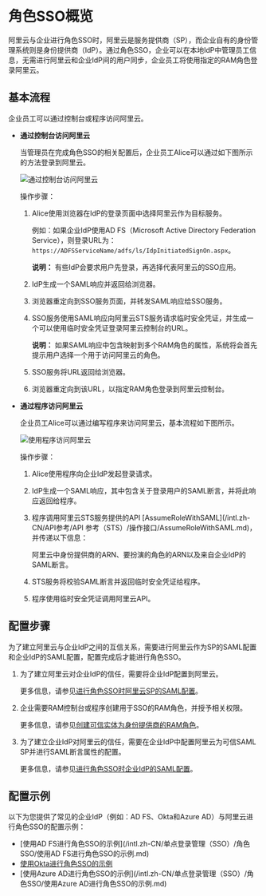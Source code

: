 # 角色SSO概览

阿里云与企业进行角色SSO时，阿里云是服务提供商（SP），而企业自有的身份管理系统则是身份提供商（IdP）。通过角色SSO，企业可以在本地IdP中管理员工信息，无需进行阿里云和企业IdP间的用户同步，企业员工将使用指定的RAM角色登录阿里云。

## 基本流程

企业员工可以通过控制台或程序访问阿里云。

-   **通过控制台访问阿里云**

    当管理员在完成角色SSO的相关配置后，企业员工Alice可以通过如下图所示的方法登录到阿里云。

    ![通过控制台访问阿里云](https://static-aliyun-doc.oss-accelerate.aliyuncs.com/assets/img/zh-CN/5288139161/p40723.png)

    操作步骤：

    1.  Alice使用浏览器在IdP的登录页面中选择阿里云作为目标服务。

        例如：如果企业IdP使用AD FS（Microsoft Active Directory Federation Service），则登录URL为：`https://ADFSServiceName/adfs/ls/IdpInitiatedSignOn.aspx`。

        **说明：** 有些IdP会要求用户先登录，再选择代表阿里云的SSO应用。

    2.  IdP生成一个SAML响应并返回给浏览器。
    3.  浏览器重定向到SSO服务页面，并转发SAML响应给SSO服务。
    4.  SSO服务使用SAML响应向阿里云STS服务请求临时安全凭证，并生成一个可以使用临时安全凭证登录阿里云控制台的URL。

        **说明：** 如果SAML响应中包含映射到多个RAM角色的属性，系统将会首先提示用户选择一个用于访问阿里云的角色。

    5.  SSO服务将URL返回给浏览器。
    6.  浏览器重定向到该URL，以指定RAM角色登录到阿里云控制台。
-   **通过程序访问阿里云**

    企业员工Alice可以通过编写程序来访问阿里云，基本流程如下图所示。

    ![使用程序访问阿里云](https://static-aliyun-doc.oss-accelerate.aliyuncs.com/assets/img/zh-CN/5288139161/p40724.png)

    操作步骤：

    1.  Alice使用程序向企业IdP发起登录请求。
    2.  IdP生成一个SAML响应，其中包含关于登录用户的SAML断言，并将此响应返回给程序。
    3.  程序调用阿里云STS服务提供的API [AssumeRoleWithSAML](/intl.zh-CN/API参考/API 参考（STS）/操作接口/AssumeRoleWithSAML.md)，并传递以下信息：

        阿里云中身份提供商的ARN、要扮演的角色的ARN以及来自企业IdP的SAML断言。

    4.  STS服务将校验SAML断言并返回临时安全凭证给程序。
    5.  程序使用临时安全凭证调用阿里云API。

## 配置步骤

为了建立阿里云与企业IdP之间的互信关系，需要进行阿里云作为SP的SAML配置和企业IdP的SAML配置，配置完成后才能进行角色SSO。

1.  为了建立阿里云对企业IdP的信任，需要将企业IdP配置到阿里云。

    更多信息，请参见[进行角色SSO时阿里云SP的SAML配置](/intl.zh-CN/单点登录管理（SSO）/角色SSO/进行角色SSO时阿里云SP的SAML配置.md)。

2.  企业需要RAM控制台或程序创建用于SSO的RAM角色，并授予相关权限。

    更多信息，请参见[创建可信实体为身份提供商的RAM角色](/intl.zh-CN/角色管理/创建RAM角色/创建可信实体为身份提供商的RAM角色.md)。

3.  为了建立企业IdP对阿里云的信任，需要在企业IdP中配置阿里云为可信SAML SP并进行SAML断言属性的配置。

    更多信息，请参见[进行角色SSO时企业IdP的SAML配置](/intl.zh-CN/单点登录管理（SSO）/角色SSO/进行角色SSO时企业IdP的SAML配置.md)。


## 配置示例

以下为您提供了常见的企业IdP（例如：AD FS、Okta和Azure AD）与阿里云进行角色SSO的配置示例：

-   [使用AD FS进行角色SSO的示例](/intl.zh-CN/单点登录管理（SSO）/角色SSO/使用AD FS进行角色SSO的示例.md)
-   [使用Okta进行角色SSO的示例](/intl.zh-CN/单点登录管理（SSO）/角色SSO/使用Okta进行角色SSO的示例.md)
-   [使用Azure AD进行角色SSO的示例](/intl.zh-CN/单点登录管理（SSO）/角色SSO/使用Azure AD进行角色SSO的示例.md)

